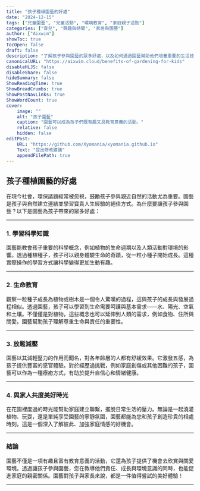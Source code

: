 ```yaml
---
title: "孩子種植園藝的好處"
date: "2024-12-15"
tags: ["兒童園藝", "兒童活動", "環境教育", "家庭親子活動"]
categories: ["育兒", "興趣與時間", "家居與園藝"]
author: ["Aixwim"]
showToc: true
TocOpen: false
draft: false
description: "了解孩子參與園藝的眾多好處，以及如何通過園藝幫助他們培養重要的生活技能，同時增進家庭關係。"
canonicalURL: "https://aixwim.cloud/benefits-of-gardening-for-kids"
disableHLJS: false
disableShare: false
hideSummary: false
ShowReadingTime: true
ShowBreadCrumbs: true
ShowPostNavLinks: true
ShowWordCount: true
cover:
    image: ""
    alt: "孩子園藝"
    caption: "園藝可以成為孩子們既有趣又具教育意義的活動。"
    relative: false
    hidden: false
editPost:
    URL: "https://github.com/Xyomania/xyomania.github.io"
    Text: "提出修改建議"
    appendFilePath: true
---
```


## 孩子種植園藝的好處

在現今社會，環保議題經常被忽視，鼓勵孩子參與親近自然的活動尤為重要。園藝是孩子與自然建立連結並學習寶貴人生經驗的絕佳方式。為什麼要讓孩子參與園藝？以下是園藝為孩子帶來的眾多好處：

---

### 1. **學習科學知識**

園藝能教會孩子重要的科學概念，例如植物的生命週期以及人類活動對環境的影響。透過種植種子，孩子可以親身體驗生命的奇蹟，從一粒小種子開始成長。這種實際操作的學習方式讓科學變得更加生動有趣。

---

### 2. **生命教育**

觀察一粒種子成長為植物或樹木是一個令人驚嘆的過程，這與孩子的成長與發展過程相似。透過園藝，孩子可以學習到生命需要呵護與基本需求——水、陽光、空氣和土壤。不僅僅是對植物，這些概念也可以延伸到人類的需求，例如食物、住所與關愛。園藝幫助孩子理解尊重生命與責任的重要性。

---

### 3. **放鬆減壓**

園藝以其減輕壓力的作用而聞名，對各年齡層的人都有舒緩效果。它激發五感，為孩子提供豐富的感官體驗。對於經歷過挑戰，例如家庭創傷或其他困難的孩子，園藝可以作為一種療癒方式，有助於提升自信心和情緒健康。

---

### 4. **與家人共度美好時光**

在花園裡度過的時光能幫助家庭建立聯繫，擺脫日常生活的壓力。無論是一起澆灌植物、玩耍，還是單純享受園藝的寧靜氛圍，園藝都能為您和孩子創造珍貴的相處時刻。這是一個深入了解彼此、加強家庭情感的好機會。

---

### 結論

園藝不僅是一項有趣且富有教育意義的活動，它還為孩子提供了機會去欣賞與關愛環境。透過讓孩子參與園藝，您在教導他們責任、成長與環境意識的同時，也能促進家庭的親密關係。園藝對孩子與家長來說，都是一件值得嘗試的美好體驗！

---
